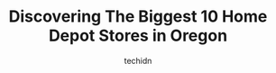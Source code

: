 ---
layout: ampstory
image: https://i0.wp.com/www.depkes.org/wp-content/uploads/2023/06/home-depot-0-in-oregon-1685968446.jpeg?resize=640,853
author: techidn
featured: false
description: Discover the impressive array of Home Depot options in Oregon, where you can find 10 of the largest Home Depot establishments in the area. From renowned classics to hidden gems, Oregon offer
title: Discovering The Biggest 10 Home Depot Stores in Oregon
cover:
   title: Discovering The Biggest 10 Home Depot Stores in Oregon
   subtitle: Rickpate
   background: https://www.depkes.org/wp-content/uploads/2023/06/home-depot-0-in-oregon-1685968446.jpeg

pages: 
 - layout: thirds
   top: <h1>#1 The Home Depot</h1>
   bottom: "<p>Big store with lots of inventory, helpful staff. Many, MANY needs can be fulfilled under one roof with their lumber, building materials, hardware, plumbing 🪠, electric</p>"
   background: https://www.depkes.org/wp-content/uploads/2023/06/home-depot-1-in-oregon-1685968446.jpeg
   backgroundblur: true
 - layout: thirds
   top: <h1>#2 The Home Depot</h1>
   bottom: "<p>2002 Washington St, Oregon City, OR 97045, United States</p>"
   background: https://www.depkes.org/wp-content/uploads/2023/06/home-depot-2-in-oregon-1685968447.jpeg
   cta:
      link: https://www.depkes.org/blog/discovering-the-biggest-10-home-depot-stores-in-oregon/
      text: Discovering The Biggest 10 Home Depot Stores in Oregon
 - layout: thirds
   top: <h1>#3 The Home Depot</h1>
   bottom: "<p>1950 SE Minter Bridge Rd, Hillsboro, OR 97123, United States</p>"
   background: https://www.depkes.org/wp-content/uploads/2023/06/home-depot-3-in-oregon-1685968447.jpeg
   cta:
      link: https://www.depkes.org/blog/discovering-the-biggest-10-home-depot-stores-in-oregon/
      text: Discovering The Biggest 10 Home Depot Stores in Oregon
 - layout: thirds
   top: <h1>#4 The Home Depot</h1>
   bottom: "<p>3795 Hagers Grove Rd SE, Salem, OR 97317, United States</p>"
   background: https://images.unsplash.com/photo-1531169509526-f8f1fdaa4a67?ixlib=rb-4.0.3&ixid=MnwxMjA3fDB8MHxwaG90by1wYWdlfHx8fGVufDB8fHx8&auto=format&fit=crop&w=640&h=853&q=80
   cta:
      link: https://www.depkes.org/blog/discovering-the-biggest-10-home-depot-stores-in-oregon/
      text: Discovering The Biggest 10 Home Depot Stores in Oregon
 - layout: thirds
   top: <h1>#5 The Home Depot</h1>
   bottom: "<p>13700 NW Science Park Dr, Portland, OR 97229, United States</p>"
   background: https://images.unsplash.com/photo-1609083590460-7b8cc0ca65f8?ixlib=rb-4.0.3&ixid=MnwxMjA3fDB8MHxwaG90by1wYWdlfHx8fGVufDB8fHx8&auto=format&fit=crop&w=640&h=853&q=80
   cta:
      link: https://www.depkes.org/blog/discovering-the-biggest-10-home-depot-stores-in-oregon/
      text: Discovering The Biggest 10 Home Depot Stores in Oregon
 - layout: thirds
   top: <h1>#6 The Home Depot</h1>
   bottom: "<p>4401 SW 110th Ave, Beaverton, OR 97005, United States</p>"
   background: https://images.unsplash.com/photo-1632260260864-caf7fde5ec36?ixlib=rb-4.0.3&ixid=MnwxMjA3fDB8MHxwaG90by1wYWdlfHx8fGVufDB8fHx8&auto=format&fit=crop&w=640&h=853&q=80
   cta:
      link: https://www.depkes.org/blog/discovering-the-biggest-10-home-depot-stores-in-oregon/
      text: Discovering The Biggest 10 Home Depot Stores in Oregon
 - layout: thirds
   top: <h1>#7 The Home Depot</h1>
   bottom: "<p>25101 SE Stark St, Troutdale, OR 97060, United States</p>"
   background: https://images.unsplash.com/photo-1620421680010-0766ff230392?ixlib=rb-4.0.3&ixid=MnwxMjA3fDB8MHxwaG90by1wYWdlfHx8fGVufDB8fHx8&auto=format&fit=crop&w=640&h=853&q=80
   cta:
      link: https://www.depkes.org/blog/discovering-the-biggest-10-home-depot-stores-in-oregon/
      text: Discovering The Biggest 10 Home Depot Stores in Oregon
 - layout: thirds
   middle: Continue reading...
   background: https://images.unsplash.com/photo-1615749413727-825b59a857b5?ixlib=rb-4.0.3&ixid=MnwxMjA3fDB8MHxwaG90by1wYWdlfHx8fGVufDB8fHx8&auto=format&fit=crop&w=640&h=853&q=80
   cta:
      link: https://www.depkes.org/blog/discovering-the-biggest-10-home-depot-stores-in-oregon/
      text: Discovering The Biggest 10 Home Depot Stores in Oregon
      
---